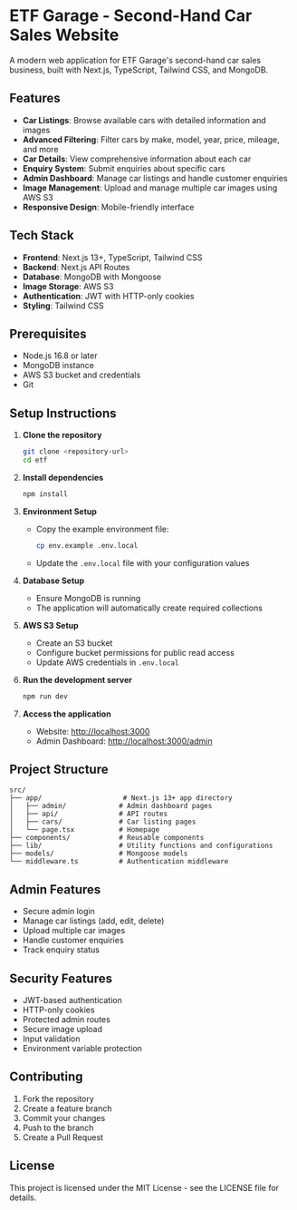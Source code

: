 # ETF Garage - Second-Hand Car Sales Website

A modern web application for ETF Garage's second-hand car sales business, built with Next.js, TypeScript, Tailwind CSS, and MongoDB.

## Features

- **Car Listings**: Browse available cars with detailed information and images
- **Advanced Filtering**: Filter cars by make, model, year, price, mileage, and more
- **Car Details**: View comprehensive information about each car
- **Enquiry System**: Submit enquiries about specific cars
- **Admin Dashboard**: Manage car listings and handle customer enquiries
- **Image Management**: Upload and manage multiple car images using AWS S3
- **Responsive Design**: Mobile-friendly interface

## Tech Stack

- **Frontend**: Next.js 13+, TypeScript, Tailwind CSS
- **Backend**: Next.js API Routes
- **Database**: MongoDB with Mongoose
- **Image Storage**: AWS S3
- **Authentication**: JWT with HTTP-only cookies
- **Styling**: Tailwind CSS

## Prerequisites

- Node.js 16.8 or later
- MongoDB instance
- AWS S3 bucket and credentials
- Git

## Setup Instructions

1. **Clone the repository**
   ```bash
   git clone <repository-url>
   cd etf
   ```

2. **Install dependencies**
   ```bash
   npm install
   ```

3. **Environment Setup**
   - Copy the example environment file:
     ```bash
     cp env.example .env.local
     ```
   - Update the `.env.local` file with your configuration values

4. **Database Setup**
   - Ensure MongoDB is running
   - The application will automatically create required collections

5. **AWS S3 Setup**
   - Create an S3 bucket
   - Configure bucket permissions for public read access
   - Update AWS credentials in `.env.local`

6. **Run the development server**
   ```bash
   npm run dev
   ```

7. **Access the application**
   - Website: [http://localhost:3000](http://localhost:3000)
   - Admin Dashboard: [http://localhost:3000/admin](http://localhost:3000/admin)

## Project Structure

```
src/
├── app/                    # Next.js 13+ app directory
│   ├── admin/             # Admin dashboard pages
│   ├── api/               # API routes
│   ├── cars/              # Car listing pages
│   └── page.tsx           # Homepage
├── components/            # Reusable components
├── lib/                   # Utility functions and configurations
├── models/                # Mongoose models
└── middleware.ts          # Authentication middleware
```

## Admin Features

- Secure admin login
- Manage car listings (add, edit, delete)
- Upload multiple car images
- Handle customer enquiries
- Track enquiry status

## Security Features

- JWT-based authentication
- HTTP-only cookies
- Protected admin routes
- Secure image upload
- Input validation
- Environment variable protection

## Contributing

1. Fork the repository
2. Create a feature branch
3. Commit your changes
4. Push to the branch
5. Create a Pull Request

## License

This project is licensed under the MIT License - see the LICENSE file for details.

